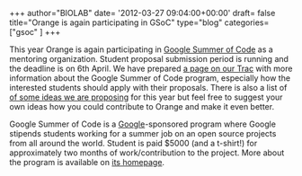 +++
author="BIOLAB"
date= '2012-03-27 09:04:00+00:00'
draft= false
title="Orange is again participating in GSoC"
type="blog"
categories=["gsoc" ]
+++

This year Orange is again participating in [Google Summer of Code](https://socghop.appspot.com/gsoc/homepage/google/gsoc2012) as a mentoring organization. Student proposal submission period is running and the deadline is on 6th April. We have prepared [a page on our Trac](http://orange.biolab.si/trac/intertrac/wiki%3AGSoC) with more information about the Google Summer of Code program, especially how the interested students should apply with their proposals. There is also a list of [of some ideas we are proposing](http://orange.biolab.si/trac/intertrac/wiki%3AGSoC/Ideas) for this year but feel free to suggest your own ideas how you could contribute to Orange and make it even better.



Google Summer of Code is a [Google](http://www.google.com/)-sponsored program where Google stipends students working for a summer job on an open source projects from all around the world. Student is paid $5000 (and a t-shirt!) for approximately two months of work/contribution to the project. More about the program is available on [its homepage](http://socghop.appspot.com/).